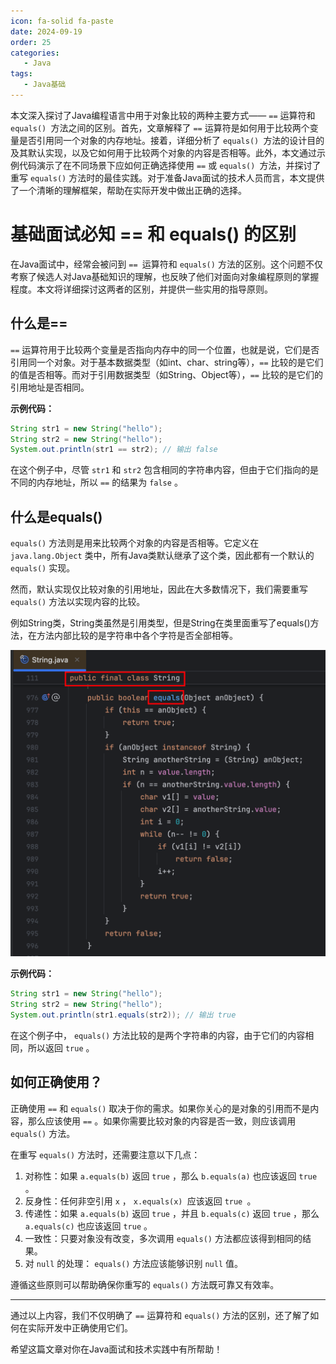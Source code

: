 ```yaml
---
icon: fa-solid fa-paste
date: 2024-09-19
order: 25
categories:
   - Java
tags:
   - Java基础
---
```


本文深入探讨了Java编程语言中用于对象比较的两种主要方式—— `==` 运算符和 `equals() `方法之间的区别。首先，文章解释了 `==` 运算符是如何用于比较两个变量是否引用同一个对象的内存地址。接着，详细分析了 `equals() `方法的设计目的及其默认实现，以及它如何用于比较两个对象的内容是否相等。此外，本文通过示例代码演示了在不同场景下应如何正确选择使用 `==` 或 `equals() `方法，并探讨了重写 `equals()` 方法时的最佳实践。对于准备Java面试的技术人员而言，本文提供了一个清晰的理解框架，帮助在实际开发中做出正确的选择。

<!-- more -->

# 基础面试必知 **==** 和 **equals()** 的区别

在Java面试中，经常会被问到 `== `运算符和 `equals()` 方法的区别。这个问题不仅考察了候选人对Java基础知识的理解，也反映了他们对面向对象编程原则的掌握程度。本文将详细探讨这两者的区别，并提供一些实用的指导原则。

## 什么是==

`==` 运算符用于比较两个变量是否指向内存中的同一个位置，也就是说，它们是否引用同一个对象。对于基本数据类型（如int、char、string等），`==` 比较的是它们的值是否相等。而对于引用数据类型（如String、Object等），`==` 比较的是它们的引用地址是否相同。

**示例代码：**

```java
String str1 = new String("hello");
String str2 = new String("hello");
System.out.println(str1 == str2); // 输出 false
```

在这个例子中，尽管 `str1` 和 `str2` 包含相同的字符串内容，但由于它们指向的是不同的内存地址，所以 `==` 的结果为 `false` 。

## 什么是equals()

`equals()` 方法则是用来比较两个对象的内容是否相等。它定义在 `java.lang.Object` 类中，所有Java类默认继承了这个类，因此都有一个默认的 `equals()` 实现。

然而，默认实现仅比较对象的引用地址，因此在大多数情况下，我们需要重写 `equals()` 方法以实现内容的比较。

例如String类，String类虽然是引用类型，但是String在类里面重写了equals()方法，在方法内部比较的是字符串中各个字符是否全部相等。

![image-20240919125112738](images/image-20240919125112738.png)

**示例代码：**

```java
String str1 = new String("hello");
String str2 = new String("hello");
System.out.println(str1.equals(str2)); // 输出 true
```

在这个例子中， `equals()` 方法比较的是两个字符串的内容，由于它们的内容相同，所以返回 `true` 。



## 如何正确使用？

正确使用 `==` 和 `equals()` 取决于你的需求。如果你关心的是对象的引用而不是内容，那么应该使用 `==` 。如果你需要比较对象的内容是否一致，则应该调用 `equals()` 方法。

在重写 `equals()` 方法时，还需要注意以下几点：

1. 对称性：如果 `a.equals(b)` 返回 `true` ，那么 `b.equals(a)` 也应该返回 `true` 。
2. 反身性：任何非空引用 `x` ， `x.equals(x) `应该返回 `true `。
3. 传递性：如果 `a.equals(b)` 返回 `true` ，并且 `b.equals(c)` 返回 `true`  ，那么  `a.equals(c)`  也应该返回 `true` 。
4. 一致性：只要对象没有改变，多次调用 `equals()` 方法都应该得到相同的结果。
5. 对 `null` 的处理： `equals()` 方法应该能够识别 `null` 值。

遵循这些原则可以帮助确保你重写的 `equals()` 方法既可靠又有效率。

------

通过以上内容，我们不仅明确了 `==` 运算符和 `equals()` 方法的区别，还了解了如何在实际开发中正确使用它们。

希望这篇文章对你在Java面试和技术实践中有所帮助！